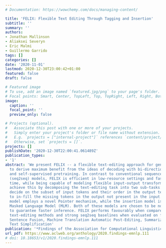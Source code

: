 ```yaml
---
# Documentation: https://wowchemy.com/docs/managing-content/

title: 'FELIX: Flexible Text Editing Through Tagging and Insertion'
subtitle: ''
summary: ''
authors:
- Jonathan Mallinson
- Aliaksei Severyn
- Eric Malmi
- Guillermo Garrido
tags: []
categories: []
date: '2020-11-01'
lastmod: 2020-12-30T23:00:42+01:00
featured: false
draft: false

# Featured image
# To use, add an image named `featured.jpg/png` to your page's folder.
# Focal points: Smart, Center, TopLeft, Top, TopRight, Left, Right, BottomLeft, Bottom, BottomRight.
image:
  caption: ''
  focal_point: ''
  preview_only: false

# Projects (optional).
#   Associate this post with one or more of your projects.
#   Simply enter your project's folder or file name without extension.
#   E.g. `projects = ["internal-project"]` references `content/project/deep-learning/index.md`.
#   Otherwise, set `projects = []`.
projects: []
publishDate: '2020-12-30T22:00:41.061489Z'
publication_types:
- '1'
abstract: 'We present FELIX -- a flexible text-editing approach for generation, designed
  to derive maximum benefit from the ideas of decoding with bi-directional contexts
  and self-supervised pretraining. In contrast to conventional sequenceto-sequence
  (seq2seq) models, FELIX is efficient in low-resource settings and fast at inference
  time, while being capable of modeling flexible input-output transformations. We
  achieve this by decomposing the text-editing task into two sub-tasks: tagging to
  decide on the subset of input tokens and their order in the output text and insertion
  to in-fill the missing tokens in the output not present in the input. The tagging
  model employs a novel Pointer mechanism, while the insertion model is based on a
  Masked Language Model (MLM). Both of these models are chosen to be non-autoregressive
  to guarantee faster inference. FELIX performs favourably when compared to recent
  text-editing methods and strong seq2seq baselines when evaluated on four NLG tasks:
  Sentence Fusion, Machine Translation Automatic Post-Editing, Summarization, and
  Text Simplification'
publication: '*Findings of the Association for Computational Linguistics: EMNLP 2020*'
url_pdf: https://www.aclweb.org/anthology/2020.findings-emnlp.111
# doi: 10.18653/v1/2020.findings-emnlp.111
---
```

